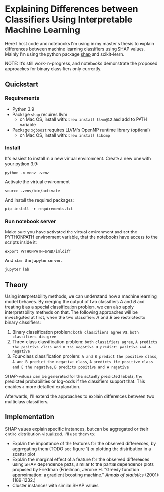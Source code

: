 # Explaining Differences between Classifiers Using Interpretable Machine Learning

Here I host code and notebooks I'm using in my master's thesis to explain differences between machine learning classifiers using SHAP values. Mainly I'm using the python package [shap](https://github.com/slundberg/shap) and scikit-learn.

NOTE: It's still work-in-progress, and notebooks demonstrate the proposed approaches for binary classifiers only currently.

## Quickstart

### Requirements
- Python 3.9
- Package `shap` requires llvm
  - on Mac OS, install with: `brew install llvm@12` and add to PATH variable
- Package `xgboost` requires LLVM's OpenMP runtime library (optional)
  - on Mac OS, install with: `brew install libomp`

### Install
It's easiest to install in a new virtual environment. Create a new one with your python 3.9:

```
python -m venv .venv
```

Activate the virtual environment:
```
source .venv/bin/activate
```

And install the required packages:
```
pip install -r requirements.txt
```

### Run notebook server

Make sure you have activated the virtual environment and set the PYTHONPATH environment variable, that the notebooks have access to the scripts inside it:
```
export PYTHONPATH=$PWD/imldiff
```

And start the jupyter server:
```
jupyter lab
```

## Theory

Using interpretability methods, we can understand how a machine learning model behaves. By merging the output of two classifiers $A$ and $B$ and treating it as a special classification problem, we can also apply interpretability methods on that. The following approaches will be investigated at first, when the two classifiers $A$ and $B$ are restricted to binary classifiers:

1. Binary classification problem: `both classifiers agree` vs. `both classifiers disagree`
2. Three-class classification problem: `both classifiers agree`,  `A predicts the positive class and B the negative`, `B predicts positive and A negative`
3. Four-class classification problem: `A and B predict the positive class`, `A and B predict the negative class`, `A predicts the positive class and B the negative`, `B predicts positive and A negative`

SHAP-values can be generated for the actually predicted labels, the predicted probabilities or log-odds if the classifiers support that. This enables a more detailled explanation.

Afterwards, I'll extend the approaches to explain differences between two multiclass classifiers.

## Implementation

SHAP values explain specific instances, but can be aggregated or their entire distribution visualized. I'll use them to:

- Explain the importance of the features for the observed differences, by aggregating them (TODO see figure 1) or plotting the distribution in a scatter plot
- Explain the marginal effect of a feature for the observed differences using SHAP dependence plots, similar to the partial dependence plots proposed by Friedman (Friedman, Jerome H. "Greedy function approximation: a gradient boosting machine." _Annals of statistics_ (2001): 1189-1232.)
- Cluster instances with similar SHAP values


